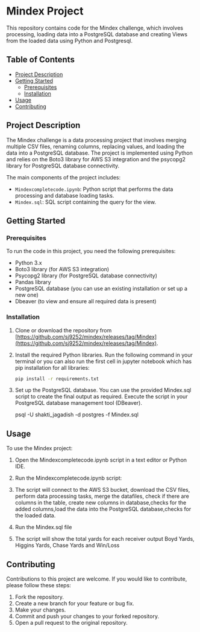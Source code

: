 # Mindex Project

This repository contains code for the Mindex challenge, which involves processing, loading data into a PostgreSQL database and creating Views from the loaded data using Python and Postgresql.

## Table of Contents
- [Project Description](#project-description)
- [Getting Started](#getting-started)
  - [Prerequisites](#prerequisites)
  - [Installation](#installation)
- [Usage](#usage)
- [Contributing](#contributing)


## Project Description

The Mindex challenge is a data processing project that involves merging multiple CSV files, renaming columns, replacing values, and loading the data into a PostgreSQL database. The project is implemented using Python and relies on the Boto3 library for AWS S3 integration and the psycopg2 library for PostgreSQL database connectivity.

The main components of the project includes:
- `Mindexcompletecode.ipynb`: Python script that performs the data processing and database loading tasks.
- `Mindex.sql`: SQL script containing the query for the view.

## Getting Started

### Prerequisites

To run the code in this project, you need the following prerequisites:

- Python 3.x
- Boto3 library (for AWS S3 integration)
- Psycopg2 library (for PostgreSQL database connectivity)
- Pandas library 
- PostgreSQL database (you can use an existing installation or set up a new one)
- Dbeaver (to view and ensure all required data is present)

### Installation

1. Clone or download the repository from [https://github.com/sj9252/mindex/releases/tag/Mindex](https://github.com/sj9252/mindex/releases/tag/Mindex).

2. Install the required Python libraries. Run the following command in your terminal or you can also run the first cell in jupyter notebook which  has pip installation for all libraries:

   ```bash
   pip install -r requirements.txt
   
3. Set up the PostgreSQL database. You can use the provided Mindex.sql script to create the final output as required. Execute the script in your PostgreSQL database management tool (DBeaver).
   
   psql -U shakti_jagadish -d postgres -f Mindex.sql
   
## Usage

To use the Mindex project:

1. Open the Mindexcompletecode.ipynb script in a text editor or Python IDE.

2. Run the Mindexcompletecode.ipynb script:

3. The script will connect to the AWS S3 bucket, download the CSV files, perform data processing tasks, merge the datafiles, check if there are columns in the table, create new columns in database,checks for the added columns,load the data into the PostgreSQL database,checks for the loaded data.

4. Run the Mindex.sql file

5. The script will show the total yards for each receiver output Boyd Yards, Higgins Yards, Chase Yards and Win/Loss

## Contributing

Contributions to this project are welcome. If you would like to contribute, please follow these steps:

1. Fork the repository.
2. Create a new branch for your feature or bug fix.
3. Make your changes.
4. Commit and push your changes to your forked repository.
5. Open a pull request to the original repository.





